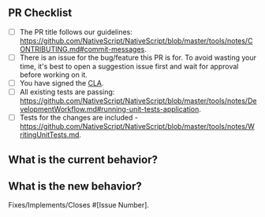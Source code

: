 <!--
We, the rest of the NativeScript community, thank you for your
contribution!
To help the rest of the community review your change, please follow the instructions in the template.
-->

<!-- PULL REQUEST TEMPLATE -->
<!-- (Update "[ ]" to "[x]" to check a box) -->

## PR Checklist

- [ ] The PR title follows our guidelines: https://github.com/NativeScript/NativeScript/blob/master/tools/notes/CONTRIBUTING.md#commit-messages.
- [ ] There is an issue for the bug/feature this PR is for. To avoid wasting your time, it's best to open a suggestion issue first and wait for approval before working on it.
- [ ] You have signed the [CLA](http://www.nativescript.org/cla).
- [ ] All existing tests are passing: https://github.com/NativeScript/NativeScript/blob/master/tools/notes/DevelopmentWorkflow.md#running-unit-tests-application.
- [ ] Tests for the changes are included - https://github.com/NativeScript/NativeScript/blob/master/tools/notes/WritingUnitTests.md.

## What is the current behavior?
<!-- Please describe the current behavior that you are modifying, or link to a relevant issue. -->

## What is the new behavior?
<!-- Describe the changes. -->

Fixes/Implements/Closes #[Issue Number].

<!-- If this PR contains a breaking change, please describe the impact and migration path for existing applications below. -->

<!--
BREAKING CHANGES:


[Describe the impact of the changes here.]

Migration steps:
[Provide a migration path for existing applications.]
-->

